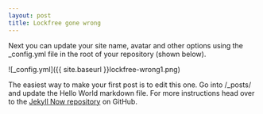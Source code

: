 ```yaml
---
layout: post
title: Lockfree gone wrong 
---
```


Next you can update your site name, avatar and other options using the _config.yml file in the root of your repository (shown below).

![_config.yml]({{ site.baseurl }}lockfree-wrong1.png)

The easiest way to make your first post is to edit this one. Go into /_posts/ and update the Hello World markdown file. For more instructions head over to the [Jekyll Now repository](https://github.com/barryclark/jekyll-now) on GitHub.
